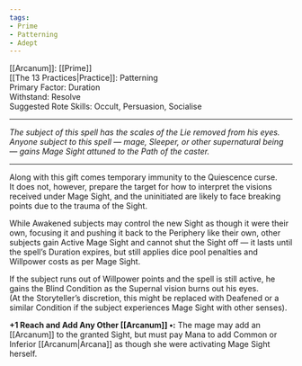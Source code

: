 ```yaml
---
tags:
- Prime
- Patterning
- Adept
---
```


[[Arcanum]]: [[Prime]]\
[[The 13 Practices|Practice]]: Patterning\
Primary Factor: Duration\
Withstand: Resolve\
Suggested Rote Skills: Occult, Persuasion, Socialise

---

_The subject of this spell has the scales of the Lie removed from his eyes. Anyone subject to this spell — mage, Sleeper, or other supernatural being — gains Mage Sight attuned to the Path of the caster._

---

Along with this gift comes temporary immunity to the Quiescence curse.\
It does not, however, prepare the target for how to interpret the visions received under Mage Sight, and the uninitiated are likely to face breaking points due to the trauma of the Sight.

While Awakened subjects may control the new Sight as though it were their own, focusing it and pushing it back to the Periphery like their own, other subjects gain Active Mage Sight and cannot shut the Sight off — it lasts until the spell’s Duration expires, but still applies dice pool penalties and Willpower costs as per Mage Sight.

If the subject runs out of Willpower points and the spell is still active, he gains the Blind Condition as the Supernal vision burns out his eyes.\
(At the Storyteller’s discretion, this might be replaced with Deafened or a similar Condition if the subject experiences Mage Sight with other senses).

**+1 Reach and Add Any Other [[Arcanum]] •:** The mage may add an [[Arcanum]] to the granted Sight, but must pay Mana to add Common or Inferior [[Arcanum|Arcana]] as though she were activating Mage Sight herself.